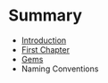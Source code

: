 # Summary

* [Introduction](README.md)
* [First Chapter](chapter1.md)
* [Gems](gems.md)
* Naming Conventions

